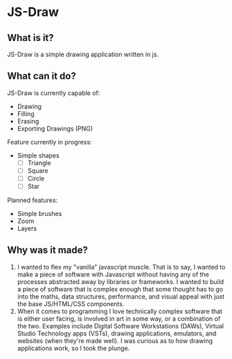 # JS-Draw

## What is it?
JS-Draw is a simple drawing application written in js.

## What can it do?
JS-Draw is currently capable of:
- Drawing
- Filling
- Erasing
- Exporting Drawings (PNG)

Feature currently in progress: 
- Simple shapes 
    - [ ] Triangle
    - [ ] Square
    - [ ] Circle
    - [ ] Star

Planned features:
- Simple brushes
- Zoom
- Layers

## Why was it made?
1. I wanted to flex my "vanilla" javascript muscle. That is to say, I wanted to make
    a piece of software with Javascript without having any of the processes abstracted away
    by libraries or frameworks. I wanted to build a piece of software that is complex enough
    that some thought has to go into the maths, data structures, performance, and visual appeal
    with just the base JS/HTML/CSS components.
2. When it comes to programming I love technically complex software that is either user facing, is
    involved in art in some way, or a combination of the two.
    Examples include Digital Software Workstations (DAWs), Virtual Studio Technology apps (VSTs),
    drawing applications, emulators, and websites (when they're made well). I was curious as to how
    drawing applications work, so I took the plunge.
